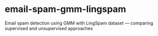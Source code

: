 # email-spam-gmm-lingspam
Email spam detection using GMM with LingSpam dataset — comparing supervised and unsupervised approaches

